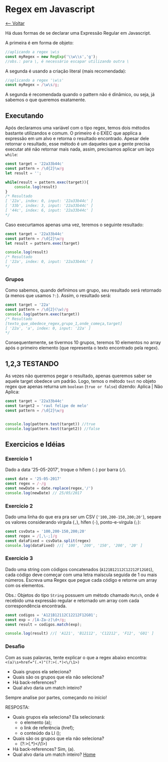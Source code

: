 # Regex em Javascript
[<-- Voltar](/README.md)

Há duas formas de se declarar uma Expressão Regular em Javascript.

A primeira é em forma de objeto: 

```javascript
//aplicando a regex \w\s
const myRegex = new RegExp('\\w\\s','g');
//obs.: para \, é necessário escapar utilizando outra \
``` 
A segunda é usando a criação literal (mais recomendada):

```javascript
//aplicando a regex '\w\s'
const myRegex = /\w\s/g;
```

A segunda é recomendada quando o pattern não é dinâmico, ou seja, já sabemos o que queremos exatamente.

## Executando
Após declaramos uma variável com o tipo regex, temos dois métodos bastante utilizandos e comum. O primeiro é o EXEC que applica a expressão em um alvo e retorna o resultado encontrado. Apesar dele retornar o resultado, esse método é um daqueles que a gente precisa executar até não retornar mais nada, assim, precisamos aplicar um laço `while`:

```javascript
const target = '22a33b44c'
const pattern = /\d{2}\w/g
let result = '';

while(result = pattern.exec(target)){
    console.log(result)
}
/* Resultado
[ '22a', index: 0, input: '22a33b44c' ]
[ '33b', index: 3, input: '22a33b44c' ]
[ '44c', index: 6, input: '22a33b44c' ]
*/
```

Caso execurtamos apenas uma vez, teremos o seguinte resultado:
```javascript
const target = '22a33b44c'
const pattern = /\d{2}\w/g
let result = pattern.exec(target)

console.log(result)
/* Resultado
[ '22a', index: 0, input: '22a33b44c' ]
*/
```

### Grupos
Como sabemos, quando definimos um grupo, seu resultado será retornado (a menos que usamos `?:`). Assim, o resultado será:

```javascript
const target = '22a'
const pattern = /\d{2}(\w)/g
console.log(pattern.exec(target))
/* Resultado
[texto_que_obedece_regex,grupo_1,onde_começa,target]
[ '22a', 'a', index: 0, input: '22a' ]
*/
```

Consequentemente, se tivermos 10 grupos, teremos 10 elementos no array após o primeiro elemento (que representa o texto encontrado pela regex).


## 1,2,3 TESTANDO
As vezes não queremos pegar o resultado, apenas queremos saber se aquele target obedece um padrão. Logo, temos o método `test` no objeto regex que apenas returna um `boolean` (`true or false`) dizendo: Aplica | Não Aplica:

```javascript
const target = '22a33b44c'
const target2 = 'raul felipe de melo'
const pattern = /\d{2}\w/g


console.log(pattern.test(target)) //true
console.log(pattern.test(target2)) //false
```


## Exercicios e Idéias

### Exercício 1
Dado a data '25-05-2017', troque o hífem (`-`) por barra (`/`).

```javascript
const date = '25-05-2017'
const regex = /-/g
const newDate = date.replace(regex,'/')
console.log(newDate) // 25/05/2017
``` 

### Exercício 2
Dado uma linha do que era pra ser um CSV (`'100,200-150,200;20'`), separe os valores considerando virgula (`,`), hífen (`-`), ponto-e-virgula (`;`):

```javascript
const csvData = '100,200-150,200;20'
const regex = /[,\-;]/g
const dataFixed = csvData.split(regex)
console.log(dataFixed) //[ '100', '200', '150', '200', '20' ]
``` 

### Exercício 3
Dado uma string com códigos concatenados (`A121B12112C12212F12G01`), cada código deve começar com uma letra maíscula seguida de 1 ou mais números. Escreva uma Regex que pegue cada código e retorne um array com os elementos.

Obs.:
Objetos do tipo `String` possuem um método chamado `Match`, onde é recebido uma expressão regular e retornado um array com cada correspondência encontrada.

```javascript
const codigos = 'A121B12112C12212F12G01';
const exp = /[A-Za-z]\d+/g;
const result = codigos.match(exp);

console.log(result) //[ 'A121', 'B12112', 'C12212', 'F12', 'G01' ]
```

### Desafio
Com as suas palavras, tente explicar o que a regex abaixo encontra: `<(a)\s+href="(.+)"(?:>(.*)<\/\1>)`

- Quais grupos ela seleciona?
- Quais são os grupos que ela não seleciona?
- Há back-references?
- Qual alvo daria um match inteiro?

Sempre analise por partes, começando no início!

RESPOSTA:

- Quais grupos ela seleciona?
Ela selecionará:
  - o elemento (a);
  - o link de referência (href);
  - o conteúdo da LI ();
- Quais são os grupos que ela não seleciona?
  - (?:>(.*)<\/\1>)
- Há back-references? Sim, (a).
- Qual alvo daria um match inteiro? <a href="#">Home</a>